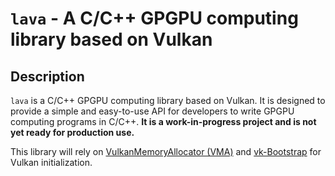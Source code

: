 # `lava` - A C/C++ GPGPU computing library based on Vulkan

<!-- add image -->
<!-- ![lava](./icons/lava.png) -->

## Description

`lava` is a C/C++ GPGPU computing library based on Vulkan. It is designed to provide a simple and easy-to-use API for developers to write GPGPU computing programs in C/C++. **It is a work-in-progress project and is not yet ready for production use.**

This library will rely on [VulkanMemoryAllocator (VMA)](https://github.com/GPUOpen-LibrariesAndSDKs/VulkanMemoryAllocator) and [vk-Bootstrap](https://github.com/charles-lunarg/vk-bootstrap) for Vulkan initialization.

## 